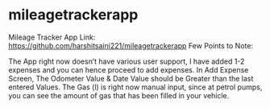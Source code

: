 # mileagetrackerapp
Mileage Tracker App
Link: https://github.com/harshitsaini221/mileagetrackerapp
Few Points to Note:

The App right now doesn’t have various user support, I have added 1-2 expenses and you can hence proceed to add expenses.
In Add Expense Screen, The Odometer Value & Date Value should be Greater than the last entered Values.
The Gas (l) is right now manual input, since at petrol pumps, you can see the amount of gas that has been filled in your vehicle.
